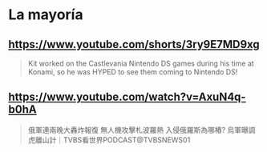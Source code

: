 # La mayoría

## https://www.youtube.com/shorts/3ry9E7MD9xg

> Kit worked on the Castlevania Nintendo DS games during his time at Konami, so he was HYPED to see them coming to Nintendo DS!

## https://www.youtube.com/watch?v=AxuN4q-b0hA

>  俄軍連兩晚大轟炸報復 無人機攻擊札波羅熱 入侵俄羅斯為哪樁? 烏軍曝調虎離山計｜TVBS看世界PODCAST‪@TVBSNEWS01‬ 

